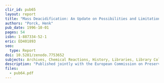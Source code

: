 ```yaml
---
clir_id: pub65 
layout: report
title: "Mass Deacidification: An Update on Possibilities and Limitations"
authors: "Porck, Henk"
pub_date: 1996-10-01
pages: 54
isbn: 1-887334-52-1
eric: ED401893
seo:
  type: Report
doi: 10.5281/zenodo.7753652
subjects: Archives, Chemical Reactions, History, Libraries, Library Collections, Library Policy, Paper (Material), Preservation, Printed Materials, Technological Advancement
description: "Published jointly with the European Commission on Preservation and Access. A scientific review of five mass deacidification processes, including history, principles, research summary, and applications. Includes a critical evaluation of the process in general and extensive bibliography. Written for the nonspecialist."
files:
  - pub64.pdf
---
```

